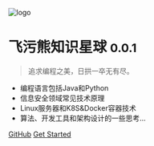 ![logo](https://xnstatic-1253397658.file.myqcloud.com/leaf.svg)

# 飞污熊知识星球 <small>0.0.1</small>

> 追求编程之美，日拱一卒无有尽。

- 编程语言包括Java和Python
- 信息安全领域常见技术原理
- Linux服务器和K8S&Docker容器技术
- 算法、开发工具和架构设计的一些思考...

[GitHub](https://github.com/yidao620c)
[Get Started](README.md)
